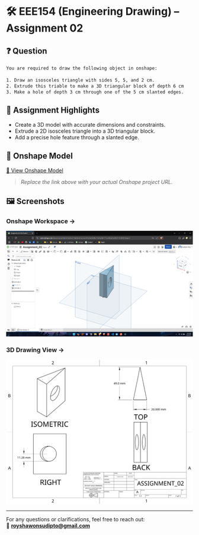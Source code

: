 # 🛠️ EEE154 (Engineering Drawing) – Assignment 02

## ❓ Question
```
You are required to draw the following object in onshape:

1. Draw an isosceles triangle with sides 5, 5, and 2 cm.
2. Extrude this triable to make a 3D triangular block of depth 6 cm
3. Make a hole of depth 3 cm through one of the 5 cm slanted edges.
```

## 📌 Assignment Highlights

- Create a 3D model with accurate dimensions and constraints.
- Extrude a 2D isosceles triangle into a 3D triangular block.
- Add a precise hole feature through a slanted edge.

## 🔗 Onshape Model

[🔗 View Onshape Model](#)

> *Replace the link above with your actual Onshape project URL.*

## 🖼️ Screenshots

### Onshape Workspace →
![Onshape Screenshot](./Screenshot-Assignment_02.png)

### 3D Drawing View →
![Drawing View](./Assignment_02-Drawing_View.png)

---

For any questions or clarifications, feel free to reach out:  
📧 **royshawonsudipto@gmail.com**
